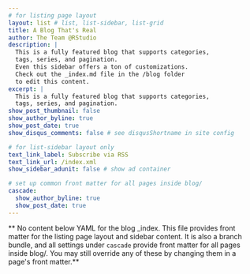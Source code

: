 ```yaml
---
# for listing page layout
layout: list # list, list-sidebar, list-grid
title: A Blog That's Real
author: The Team @RStudio
description: |
  This is a fully featured blog that supports categories,
  tags, series, and pagination. 
  Even this sidebar offers a ton of customizations.
  Check out the _index.md file in the /blog folder 
  to edit this content.
excerpt: |
  This is a fully featured blog that supports categories, 
  tags, series, and pagination.
show_post_thumbnail: false
show_author_byline: true 
show_post_date: true
show_disqus_comments: false # see disqusShortname in site config

# for list-sidebar layout only
text_link_label: Subscribe via RSS
text_link_url: /index.xml
show_sidebar_adunit: false # show ad container

# set up common front matter for all pages inside blog/
cascade:  
  show_author_byline: true
  show_post_date: true
---
```


** No content below YAML for the blog _index. This file provides front matter for the listing page layout and sidebar content. It is also a branch bundle, and all settings under `cascade` provide front matter for all pages inside blog/. You may still override any of these by changing them in a page's front matter.**
